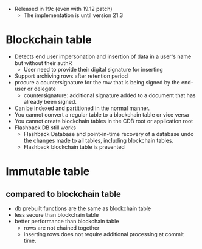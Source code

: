 
- Released in 19c (even with 19.12 patch)
  - The implementation is until version 21.3
# Blockchain table
- Detects end user impersonation and insertion of data in a user's name but without their authR
  - User need to provide their digital signature for inserting
- Support archiving rows after retention period
- procure a countersignature for the row that is being signed by the end-user or delegate
  - countersignature: additional signature added to a document that has already been signed.
- Can be indexed and partitioned in the normal manner.
- You cannot convert a regular table to a blockchain table or vice versa
- You cannot create blockchain tables in the CDB root or application root
- Flashback DB still works 
  - Flashback Database and point-in-time recovery of a database undo the changes made to all tables, including blockchain tables.
  - Flashback blockchain table is prevented
# Immutable table

## compared to blockchain table
- db prebuilt functions are the same as blockchain table
- less secure than blockchain table
- better performance than blockchain table
  - rows are not chained together
  - inserting rows does not require additional processing at commit time.
